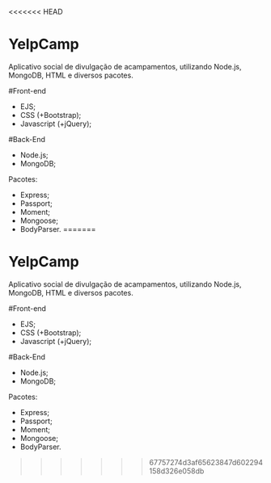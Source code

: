 <<<<<<< HEAD
# YelpCamp
Aplicativo social de divulgação de acampamentos, utilizando Node.js, MongoDB, HTML e diversos pacotes.

#Front-end
- EJS;
- CSS (+Bootstrap);
- Javascript (+jQuery);

#Back-End
- Node.js;
- MongoDB;

Pacotes:
- Express;
- Passport;
- Moment;
- Mongoose;
- BodyParser.
=======
# YelpCamp
Aplicativo social de divulgação de acampamentos, utilizando Node.js, MongoDB, HTML e diversos pacotes.

#Front-end
- EJS;
- CSS (+Bootstrap);
- Javascript (+jQuery);

#Back-End
- Node.js;
- MongoDB;

Pacotes:
- Express;
- Passport;
- Moment;
- Mongoose;
- BodyParser.
>>>>>>> 67757274d3af65623847d602294158d326e058db
